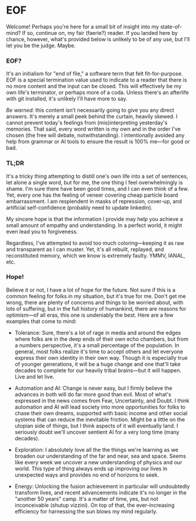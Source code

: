 # EOF

Welcome! Perhaps you're here for a small bit of insight into my state-of-mind? If so, continue on, my fair (faerie?) reader. If you landed here by chance, however, what's provided below is unlikely to be of any use, but I'll let you be the judge. Maybe.

### EOF?

It's an initialism for "end of file," a software term that felt fit-for-purpose. EOF is a special termination value used to indicate to a reader that there is no more content and the input can be closed. This will effectively be my own life's terminator, or perhaps more of a coda. Unless there's an afterlife with git installed, it's unlikely I'll have more to say.

*Be warned:* this content isn’t necessarily going to give you any direct answers. It's merely a small peek behind the curtain, heavily skewed. I cannot prevent today's feelings from (mis)interpreting yesterday's memories. That said, every word written is my own and in the order I've chosen (the free will debate, notwithstanding). I intentionally avoided any help from grammar or AI tools to ensure the result is 100% me—for good or bad.

### TL;DR

It's a tricky thing attempting to distill one's own life into a set of sentences, let alone a single word, but for me, the one thing I feel overwhelmingly is shame. I'm sure there have been good times, and I can even think of a few. Yet, every one has the feeling of veneer covering cheap particle board embarrassment. I am resplendent in masks of repression, cover-up, and artificial self-confidence (probably need to update linkedin).

My sincere hope is that the information I provide may help you achieve a small amount of empathy and understanding. In a perfect world, it might even lead you to forgiveness.

Regardless, I've attempted to avoid too much coloring—keeping it as raw and transparent as I can muster. Yet, it's all rebuilt, replayed, and reconstituted memory, which we know is extremely faulty. YMMV, IANAL, etc.

### Hope!

Believe it or not, I have a lot of hope for the future. Not sure if this is a common feeling for folks in my situation, but it's true for me. Don't get me wrong, there are plenty of concerns and things to be worried about, with lots of suffering, but in the full history of humankind, there are reasons for optimism—of all eras, this one is undeniably the best. Here are a few examples that come to mind:

* Tolerance: Sure, there's a lot of rage in media and around the edges where folks are in the deep ends of their own echo chambers, but from a numbers perspective, it's a small percentage of the population. In general, most folks realize it's time to accept others and let everyone express their own identity in their own way. Though it is especially true of younger generations, it will be a huge change and one that'll take decades to complete for our heavily tribal brains—but it will happen. Live and let live.

* Automation and AI: Change is never easy, but I firmly believe the advances in both will do far more good than evil. Most of what's expressed in the news comes from Fear, Uncertainty, and Doubt. I think automation and AI will lead society into more opportunities for folks to chase their own dreams, supported with basic income and other social systems that can reduce the inevitable friction. Might be a little on the utopian side of things, but I think aspects of it will eventually land. I seriously doubt we'll uncover sentient AI for a very long time (many decades).

* Exploration: I absolutely love all the the things we're learning as we broaden our understanding of the far and near, sea and space. Seems like every week we uncover a new understanding of physics and our world. This type of thing always ends up improving our lives in unexpected ways and provides no end of horizons to seek.

* Energy: Unlocking the fusion achievement in particular will undoubtedly transform lives, and recent advancements indicate it's no longer in the "another 50 years" camp. It's a matter of time, yes, but not inconceivable (shutup vizzini). On top of that, the ever-increasing efficiency for harnessing the sun blows my mind regularly.
